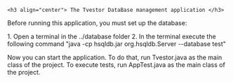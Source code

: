 	<h3 align="center"> The Tvestor DataBase management application </h3>

<p> Before running this application, you must set up the database: </p>
1. Open a terminal in the ../database folder
2. In the terminal execute the following command "java -cp hsqldb.jar org.hsqldb.Server --database test"

Now you can start the application. To do that, run Tvestor.java as the main class of the project.
To execute tests, run AppTest.java as the main class of the project.